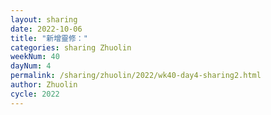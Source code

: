 ```yaml
---
layout: sharing
date: 2022-10-06
title: "新增靈修："
categories: sharing Zhuolin
weekNum: 40
dayNum: 4
permalink: /sharing/zhuolin/2022/wk40-day4-sharing2.html
author: Zhuolin
cycle: 2022
---  
```

